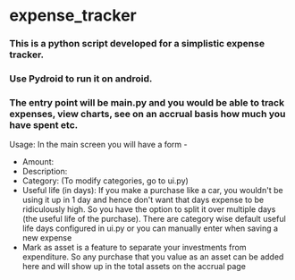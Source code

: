 # expense_tracker
### This is a python script developed for a simplistic expense tracker. 
### Use Pydroid to run it on android. 
### The entry point will be main.py and you would be able to track expenses, view charts, see on an accrual basis how much you have spent etc.

Usage:
In the main screen you will have a form - 
- Amount:
- Description:
- Category: (To modify categories, go to ui.py)
- Useful life (in days): If you make a purchase like a car, you wouldn't be using it up in 1 day and hence don't want that days expense to be ridiculously high.
  So you have the option to split it over multiple days (the useful life of the purchase). 
  There are category wise default useful life days configured in ui.py or you can manually enter when saving a new expense
- Mark as asset is a feature to separate your investments from expenditure. So any purchase that you value as an asset can be added here and will show up in the total assets on the accrual page
